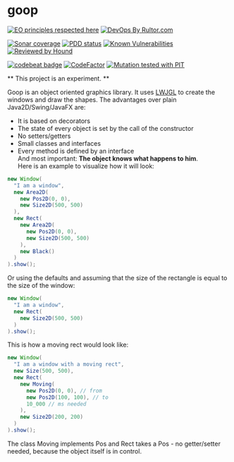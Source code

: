 # goop
[![EO principles respected here](http://www.elegantobjects.org/badge.svg)](http://www.elegantobjects.org)
[![DevOps By Rultor.com](http://www.rultor.com/b/Shryne/goop)](http://www.rultor.com/p/Shryne/goop)  

[![Sonar coverage](https://sonarcloud.io/api/project_badges/measure?project=Shryne_goo&metric=coverage)](https://sonarcloud.io/dashboard?id=Shryne_goo)
[![PDD status](http://www.0pdd.com/svg?name=Shryne/goop)](http://www.0pdd.com/p?name=Shryne/goop)
[![Known Vulnerabilities](https://snyk.io/test/github/Shryne/goop/badge.svg)](https://snyk.io/test/github/Shryne/goop)
[![Reviewed by Hound](https://img.shields.io/badge/Reviewed_by-Hound-8E64B0.svg)](https://houndci.com)  

[![codebeat badge](https://codebeat.co/badges/8645442d-a265-41e0-abb6-608d64efad6a)](https://codebeat.co/projects/github-com-shryne-goop-master)
[![CodeFactor](https://www.codefactor.io/repository/github/shryne/goop/badge)](https://www.codefactor.io/repository/github/shryne/goop)
[![Mutation tested with PIT](https://img.shields.io/badge/-Mutation%20tested%20with%20PIT-blue.svg)](http://pitest.org/)

** This project is an experiment. **

Goop is an object oriented graphics library. It uses [LWJGL](https://www.lwjgl.org/) to create the windows and draw the shapes. The advantages over plain Java2D/Swing/JavaFX are:  
- It is based on decorators  
- The state of every object is set by the call of the constructor  
- No setters/getters  
- Small classes and interfaces  
- Every method is defined by an interface  
And most important: **The object knows what happens to him**.  
Here is an example to visualize how it will look:  
```java
new Window(
  "I am a window",
  new Area2D(
    new Pos2D(0, 0),
    new Size2D(500, 500)
  ),
  new Rect(
    new Area2D(
      new Pos2D(0, 0),
      new Size2D(500, 500)
    ),
    new Black()
  )
).show();
```
Or using the defaults and assuming that the size of the rectangle is equal to the size of the window:
```java
new Window(
  "I am a window",
  new Rect(
    new Size2D(500, 500)
  )
).show();
```
This is how a moving rect would look like:  
```java
new Window(
  "I am a window with a moving rect",
  new Size(500, 500),
  new Rect(
    new Moving(
      new Pos2D(0, 0), // from
      new Pos2D(100, 100), // to
      10_000 // ms needed
    ),
    new Size2D(200, 200)
  )
).show();
```
The class Moving implements Pos and Rect takes a Pos - no getter/setter needed, because the object itself is in control.
